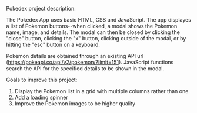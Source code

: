 Pokedex project description:

The Pokedex App uses basic HTML, CSS and JavaScript. The app displayes a list of Pokemon buttons--when clicked, a modal shows the Pokemon name, image, and details. The modal can then be closed by clicking the "close" button, clicking the "x" button, clicking outside of the modal, or by hitting the "esc" button on a keyboard.

Pokemon details are obtained through an existing API url (https://pokeapi.co/api/v2/pokemon/?limit=151). JavaScript functions search the API for the specified details to be shown in the modal.

Goals to improve this project:

1. Display the Pokemon list in a grid with multiple columns rather than one.
2. Add a loading spinner
3. Improve the Pokemon images to be higher quality
